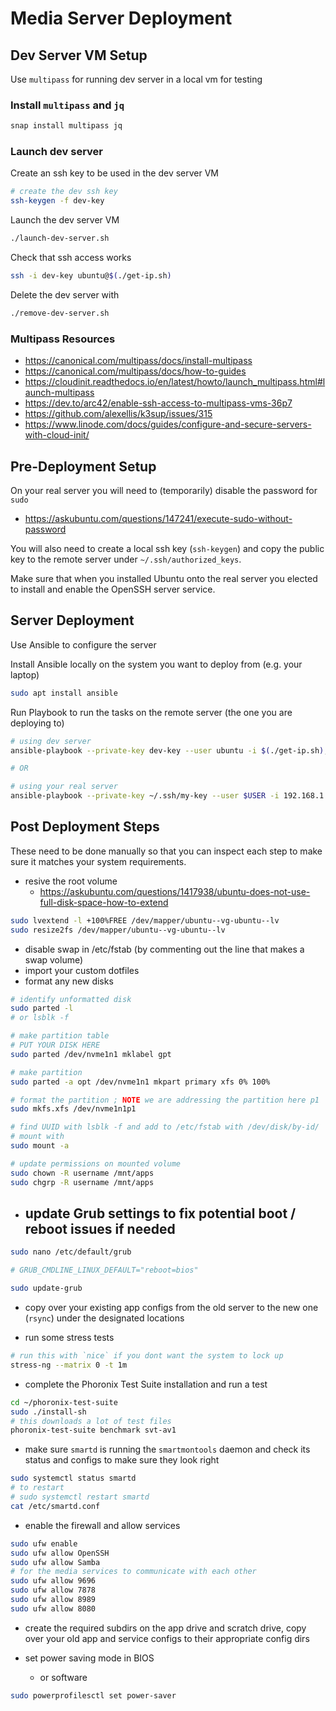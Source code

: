 # Media Server Deployment

## Dev Server VM Setup

Use `multipass` for running dev server in a local vm for testing

### Install `multipass` and `jq`

```bash
snap install multipass jq
```

### Launch dev server

Create an ssh key to be used in the dev server VM

```bash
# create the dev ssh key
ssh-keygen -f dev-key
```

Launch the dev server VM

```bash
./launch-dev-server.sh
```

Check that ssh access works

```bash
ssh -i dev-key ubuntu@$(./get-ip.sh)
````

Delete the dev server with

```bash
./remove-dev-server.sh
```

### Multipass Resources

- https://canonical.com/multipass/docs/install-multipass
- https://canonical.com/multipass/docs/how-to-guides
- https://cloudinit.readthedocs.io/en/latest/howto/launch_multipass.html#launch-multipass
- https://dev.to/arc42/enable-ssh-access-to-multipass-vms-36p7
- https://github.com/alexellis/k3sup/issues/315
- https://www.linode.com/docs/guides/configure-and-secure-servers-with-cloud-init/

## Pre-Deployment Setup

On your real server you will need to (temporarily) disable the password for `sudo`

- https://askubuntu.com/questions/147241/execute-sudo-without-password

You will also need to create a local ssh key (`ssh-keygen`) and copy the public key to the remote server under `~/.ssh/authorized_keys`.

Make sure that when you installed Ubuntu onto the real server you elected to install and enable the OpenSSH server service.

## Server Deployment

Use Ansible to configure the server

Install Ansible locally on the system you want to deploy from (e.g. your laptop)

```bash
sudo apt install ansible
```
Run Playbook to run the tasks on the remote server (the one you are deploying to)

```bash
# using dev server
ansible-playbook --private-key dev-key --user ubuntu -i $(./get-ip.sh), playbook.yaml

# OR

# using your real server
ansible-playbook --private-key ~/.ssh/my-key --user $USER -i 192.168.1.2, playbook.yaml
```

## Post Deployment Steps

These need to be done manually so that you can inspect each step to make sure it matches your system requirements.

- resive the root volume
  - https://askubuntu.com/questions/1417938/ubuntu-does-not-use-full-disk-space-how-to-extend

```bash
sudo lvextend -l +100%FREE /dev/mapper/ubuntu--vg-ubuntu--lv
sudo resize2fs /dev/mapper/ubuntu--vg-ubuntu--lv
```

- disable swap in /etc/fstab (by commenting out the line that makes a swap volume)
- import your custom dotfiles
- format any new disks

```bash
# identify unformatted disk
sudo parted -l
# or lsblk -f

# make partition table
# PUT YOUR DISK HERE
sudo parted /dev/nvme1n1 mklabel gpt

# make partition
sudo parted -a opt /dev/nvme1n1 mkpart primary xfs 0% 100%

# format the partition ; NOTE we are addressing the partition here p1
sudo mkfs.xfs /dev/nvme1n1p1

# find UUID with lsblk -f and add to /etc/fstab with /dev/disk/by-id/
# mount with
sudo mount -a

# update permissions on mounted volume
sudo chown -R username /mnt/apps
sudo chgrp -R username /mnt/apps
```

- update Grub settings to fix potential boot / reboot issues if needed
  -
```bash
sudo nano /etc/default/grub

# GRUB_CMDLINE_LINUX_DEFAULT="reboot=bios"

sudo update-grub
```

- copy over your existing app configs from the old server to the new one (`rsync`) under the designated locations

- run some stress tests

```bash
# run this with `nice` if you dont want the system to lock up
stress-ng --matrix 0 -t 1m
```

- complete the Phoronix Test Suite installation and run a test

```bash
cd ~/phoronix-test-suite
sudo ./install-sh
# this downloads a lot of test files
phoronix-test-suite benchmark svt-av1
```

- make sure `smartd` is running the `smartmontools` daemon and check its status and configs to make sure they look right

```bash
sudo systemctl status smartd
# to restart
# sudo systemctl restart smartd
cat /etc/smartd.conf
```

- enable the firewall and allow services

```bash
sudo ufw enable
sudo ufw allow OpenSSH
sudo ufw allow Samba
# for the media services to communicate with each other
sudo ufw allow 9696
sudo ufw allow 7878
sudo ufw allow 8989
sudo ufw allow 8080
```

- create the required subdirs on the app drive and scratch drive, copy over your old app and service configs to their appropriate config dirs

- set power saving mode in BIOS
  - or software

```bash
sudo powerprofilesctl set power-saver
```


